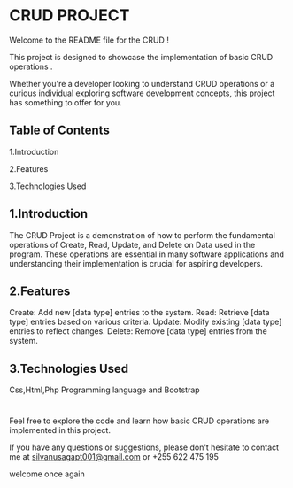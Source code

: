 # CRUD PROJECT

Welcome to the README file for the CRUD ! 

This project is designed to showcase the implementation of basic CRUD operations . 

Whether you're a developer looking to understand CRUD operations or a curious individual exploring software development concepts, this project has something to offer for you.

## Table of Contents
1.Introduction

2.Features

3.Technologies Used

## 1.Introduction
The CRUD Project is a demonstration of how to perform the fundamental operations of Create, Read, Update, and Delete on Data used in the program. These operations are essential in many software applications and understanding their implementation is crucial for aspiring developers.

## 2.Features
Create: Add new [data type] entries to the system.
Read: Retrieve [data type] entries based on various criteria.
Update: Modify existing [data type] entries to reflect changes.
Delete: Remove [data type] entries from the system.

## 3.Technologies Used
Css,Html,Php Programming language and Bootstrap 

#
Feel free to explore the code and learn how basic CRUD operations are implemented in this project. 

If you have any questions or suggestions, please don't hesitate to contact me at silvanusagapt001@gmail.com or +255 622 475 195

welcome once again
